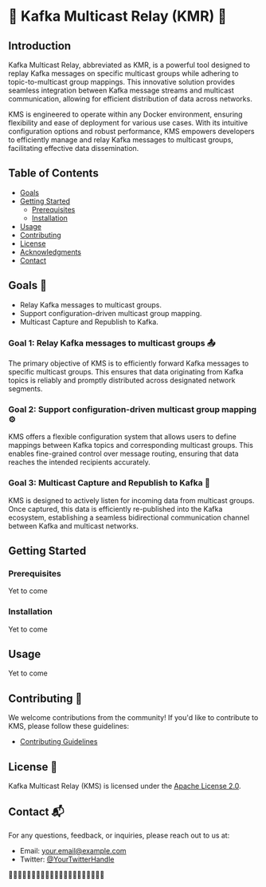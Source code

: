 # 🚀 Kafka Multicast Relay (KMR) 🚀

## Introduction

Kafka Multicast Relay, abbreviated as KMR, is a powerful tool designed to replay Kafka messages on specific multicast groups while adhering to topic-to-multicast group mappings. This innovative solution provides seamless integration between Kafka message streams and multicast communication, allowing for efficient distribution of data across networks.

KMS is engineered to operate within any Docker environment, ensuring flexibility and ease of deployment for various use cases. With its intuitive configuration options and robust performance, KMS empowers developers to efficiently manage and relay Kafka messages to multicast groups, facilitating effective data dissemination.

## Table of Contents
- [Goals](#goals)
- [Getting Started](#getting-started)
  - [Prerequisites](#prerequisites)
  - [Installation](#installation)
- [Usage](#usage)
- [Contributing](#contributing)
- [License](#license)
- [Acknowledgments](#acknowledgments)
- [Contact](#contact)

## Goals 🎯

- Relay Kafka messages to multicast groups.
- Support configuration-driven multicast group mapping.
- Multicast Capture and Republish to Kafka.

### Goal 1: Relay Kafka messages to multicast groups 📤
The primary objective of KMS is to efficiently forward Kafka messages to specific multicast groups. This ensures that data originating from Kafka topics is reliably and promptly distributed across designated network segments.

### Goal 2: Support configuration-driven multicast group mapping ⚙️
KMS offers a flexible configuration system that allows users to define mappings between Kafka topics and corresponding multicast groups. This enables fine-grained control over message routing, ensuring that data reaches the intended recipients accurately.

### Goal 3: Multicast Capture and Republish to Kafka 🔄
KMS is designed to actively listen for incoming data from multicast groups. Once captured, this data is efficiently re-published into the Kafka ecosystem, establishing a seamless bidirectional communication channel between Kafka and multicast networks.

## Getting Started

### Prerequisites

Yet to come

### Installation

Yet to come


## Usage

Yet to come

## Contributing 🤝

We welcome contributions from the community! If you'd like to contribute to KMS, please follow these guidelines:

- [Contributing Guidelines](CONTRIBUTING.md)

## License 📝

Kafka Multicast Relay (KMS) is licensed under the [Apache License 2.0](LICENSE).

## Contact 📬

For any questions, feedback, or inquiries, please reach out to us at:

- Email: [your.email@example.com](mailto:your.email@example.com)
- Twitter: [@YourTwitterHandle](https://twitter.com/YourTwitterHandle)

🚀🚀🚀🚀🚀🚀🚀🚀🚀🚀🚀🚀🚀🚀🚀🚀🚀🚀🚀🚀🚀
